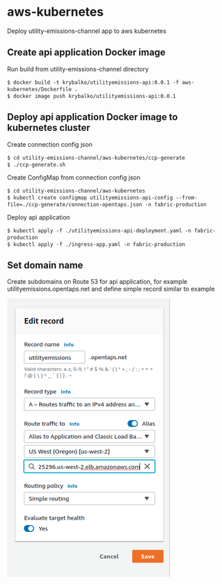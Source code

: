 # aws-kubernetes

Deploy utility-emissions-channel app to aws kubernetes

## Create api application Docker image

Run build from utility-emissions-channel directory

    $ docker build -t krybalko/utilityemissions-api:0.0.1 -f aws-kubernetes/Dockerfile .
    $ docker image push krybalko/utilityemissions-api:0.0.1

## Deploy api application Docker image to kubernetes cluster

Create connection config json

    $ cd utility-emissions-channel/aws-kubernetes/ccp-generate
    $ ./ccp-generate.sh

Create ConfigMap from connection config json

    $ cd utility-emissions-channel/aws-kubernetes
    $ kubectl create configmap utilityemissions-api-config --from-file=./ccp-generate/connection-opentaps.json -n fabric-production

Deploy api application

    $ kubectl apply -f ./utilityemissions-api-deployment.yaml -n fabric-production
    $ kubectl apply -f ./ingress-app.yaml -n fabric-production

## Set domain name

Create subdomains on Route 53 for api application, for example utilityemissions.opentaps.net and define simple record similar to example

![plot](./imgs/subdomain.png)

